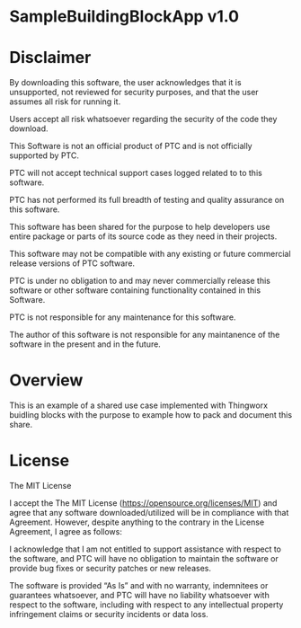 # SampleBuildingBlockApp v1.0

# Disclaimer
By downloading this software, the user acknowledges that it is unsupported, not reviewed for security purposes, and that the user assumes all risk for running it.

Users accept all risk whatsoever regarding the security of the code they download.

This Software is not an official product of PTC and is not officially supported by PTC.

PTC will not accept technical support cases logged related to to this software.

PTC has not performed its full breadth of testing and quality assurance on this software.

This software has been shared for the purpose to help developers use entire package or parts of its source code as they need in their projects. 

This software may not be compatible with any existing or future commercial release versions of PTC software.

PTC is under no obligation to and may never commercially release this software or other software containing functionality contained in this Software.

PTC is not responsible for any maintenance for this software.

The author of this software is not responsible for any maintanence of the software in the present and in the future. 

# Overview
This is an example of a shared use case implemented with Thingworx buidling blocks with the purpose to example how to pack and document this share. 

# License
The MIT License

I accept the The MIT License (https://opensource.org/licenses/MIT) and agree that any software downloaded/utilized will be in compliance with that Agreement. However, despite anything to the contrary in the License Agreement, I agree as follows:

I acknowledge that I am not entitled to support assistance with respect to the software, and PTC will have no obligation to maintain the software or provide bug fixes or security patches or new releases.

The software is provided “As Is” and with no warranty, indemnitees or guarantees whatsoever, and PTC will have no liability whatsoever with respect to the software, including with respect to any intellectual property infringement claims or security incidents or data loss.

